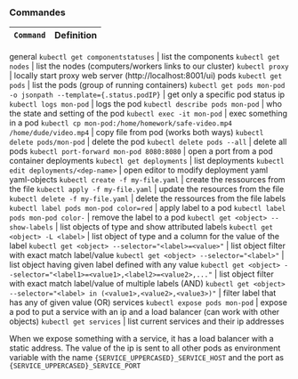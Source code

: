 
### Commandes

`Command` | Definition
--- | ---
general
`kubectl get componentstatuses` | list the components
`kubectl get nodes` | list the nodes (computers/workers links to our cluster)
`kubectl proxy` | locally start proxy web server (http://localhost:8001/ui)
pods
`kubectl get pods` | list the pods (group of running containers)
`kubectl get pods mon-pod -o jsonpath --template={.status.podIP}` | get only a specific pod status ip
`kubectl logs mon-pod` | logs the pod
`kubectl describe pods mon-pod` | who the state and setting of the pod 
`kubectl exec -it mon-pod` | exec something in a pod
`kubectl cp mon-pod:/home/homework/safe-video.mp4 /home/dude/video.mp4` | copy file from pod (works both ways)
`kubectl delete pods/mon-pod` | delete the pod
`kubectl delete pods --all` | delete all pods
`kubectl port-forward mon-pod 8080:8080` | open a port from a pod container
deployments
`kubectl get deployments` | list deployments
`kubectl edit deployments/<dep-name>` | open editor to modify deployment yaml
yaml-objects
`kubectl create -f my-file.yaml` | create the ressources from the file
`kubectl apply -f my-file.yaml` | update the resources from the file
`kubectl delete -f my-file.yaml` | delete the ressources from the file
labels
`kubectl label pods mon-pod color=red` | apply label to a pod
`kubectl label pods mon-pod color-` | remove the label to a pod
`kubectl get <object> --show-labels` | list objects of type and show attributed labels
`kubectl get <object> -L <label>` | list object of type and a column for the value of the label
`kubectl get <object> --selector="<label>=<value>"` | list object filter with exact match label/value
`kubectl get <object> --selector="<label>"` | list object having given label defined with any value
`kubectl get <object> --selector="<label1>=<value1>,<label2>=<value2>,..."` | list object filter with exact match label/value of multiple labels  (AND)
`kubectl get <object> --selector="<label> in (<value1>,<value2>,<value3>)"` | filter label that has any of given value (OR)
services
`kubectl expose pods mon-pod` | expose a pod to put a service with an ip and a load balancer (can work with other objects)
`kubectl get services` | list current services and their ip addresses



When we expose something with a service, it has a load balancer with a static address. The value of the ip is sent to all other pods as environment variable with the name `{SERVICE_UPPERCASED}_SERVICE_HOST` and the port as `{SERVICE_UPPERCASED}_SERVICE_PORT`
